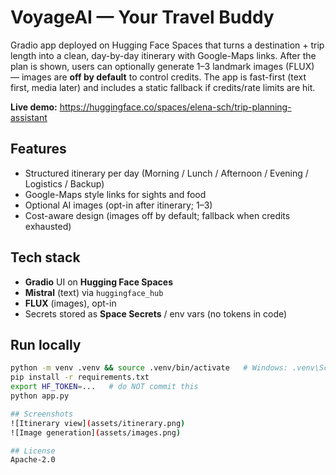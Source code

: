 # VoyageAI — Your Travel Buddy

Gradio app deployed on Hugging Face Spaces that turns a destination + trip length into a clean, day-by-day itinerary with Google-Maps links. After the plan is shown, users can optionally generate 1–3 landmark images (FLUX) — images are **off by default** to control credits. The app is fast-first (text first, media later) and includes a static fallback if credits/rate limits are hit.

**Live demo:** https://huggingface.co/spaces/elena-sch/trip-planning-assistant

## Features
- Structured itinerary per day (Morning / Lunch / Afternoon / Evening / Logistics / Backup)
- Google-Maps style links for sights and food
- Optional AI images (opt-in after itinerary; 1–3)
- Cost-aware design (images off by default; fallback when credits exhausted)

## Tech stack
- **Gradio** UI on **Hugging Face Spaces**
- **Mistral** (text) via `huggingface_hub`
- **FLUX** (images), opt-in
- Secrets stored as **Space Secrets** / env vars (no tokens in code)

## Run locally
```bash
python -m venv .venv && source .venv/bin/activate   # Windows: .venv\Scripts\activate
pip install -r requirements.txt
export HF_TOKEN=...   # do NOT commit this
python app.py

## Screenshots
![Itinerary view](assets/itinerary.png)
![Image generation](assets/images.png)

## License
Apache-2.0
